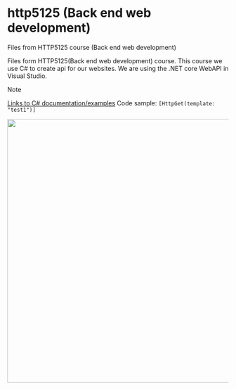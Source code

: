 # http5125 (Back end web development)
Files from HTTP5125 course (Back end web development)

Files form HTTP5125(Back end web development) course. This course we use C# to create api for our websites. We are using the .NET core WebAPI in Visual Studio.
>[!Note]
>[Links to C# documentation/examples](https://www.w3schools.com/cs/index.php)
>Code sample: ```[HttpGet(template: "test1")] ```
<img src="https://upload.wikimedia.org/wikipedia/commons/thumb/7/7d/Microsoft_.NET_logo.svg/800px-Microsoft_.NET_logo.svg.png" width=600>
